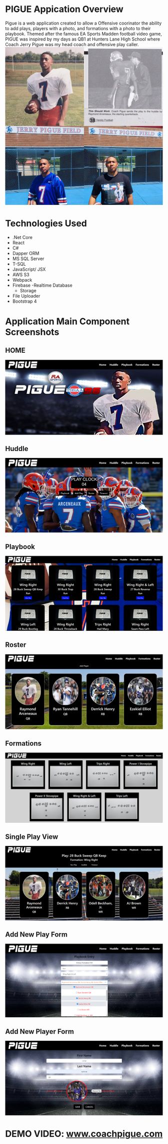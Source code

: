 # PIGUE Appication Overview

Pigue is a web application created to allow a Offensive coorinator the ability to add plays, players with a photo, and formations with a photo to their playbook.
Themed after the famous EA Sports Madden football video game, PIGUE was inspired by my days as QB1 at Hunters Lane High School where Coach Jerry Pigue was my head coach and offensive play caller.
![](https://raw.githubusercontent.com/rarceneaux/PIGUE/master/pigue.ui/src/assets/video/PigueReadme.jpg)

# Technologies Used
- .Net Core
-  React
-  C#
-  Dapper ORM
-  MS SQL Server
-  T-SQL
-  JavaScript/ JSX
-  AWS S3
-  Webpack
-  Firebase
    -Realtime Database
    - Storage
-  File Uploader
-  Bootstrap 4


# Application Main Component Screenshots

## HOME 
![](https://raw.githubusercontent.com/rarceneaux/PIGUE/master/pigue.ui/src/assets/HOME.PNG)

## Huddle
![](https://raw.githubusercontent.com/rarceneaux/PIGUE/master/pigue.ui/src/assets/HUDDLE.PNG)

## Playbook
![](https://raw.githubusercontent.com/rarceneaux/PIGUE/master/pigue.ui/src/assets/PLAYBOOK.PNG)

## Roster
![](https://raw.githubusercontent.com/rarceneaux/PIGUE/master/pigue.ui/src/assets/ROSTER-1.PNG)

## Formations
![](https://raw.githubusercontent.com/rarceneaux/PIGUE/master/pigue.ui/src/assets/FORMATIONS.PNG)

## Single Play View
![](https://raw.githubusercontent.com/rarceneaux/PIGUE/master/pigue.ui/src/assets/Single%20Play%20View.PNG)

## Add New Play Form
![](https://raw.githubusercontent.com/rarceneaux/PIGUE/master/pigue.ui/src/assets/ADD%20NEW%20PLAY%20FORM.png)

## Add New Player Form
![](https://raw.githubusercontent.com/rarceneaux/PIGUE/master/pigue.ui/src/assets/ADD%20NEW%20PLAYER%20FORM.PNG)

# DEMO VIDEO: www.coachpigue.com
